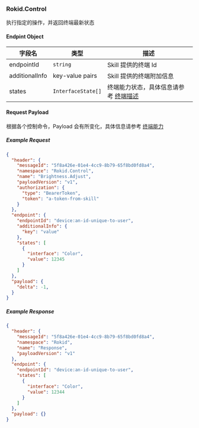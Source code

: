 ### Rokid.Control

执行指定的操作，并返回终端最新状态

#### Endpint Object

字段名 | 类型 | 描述
--- | --- | ---
endpointId | `string` | Skill 提供的终端 Id
additionalInfo | key-value pairs | Skill 提供的终端附加信息
states | `InterfaceState[]` | 终端能力状态，具体信息请参考 [终端描述](./endpoint.md)


#### Request Payload

根据各个控制命令，Payload 会有所变化，具体信息请参考 [终端能力](./rokid-interface.md)

##### Example Request
```json
{
  "header": {
    "messageId": "5f8a426e-01e4-4cc9-8b79-65f8bd0fd8a4",
    "namespace": "Rokid.Control",
    "name": "Brightness.Adjust",
    "payloadVersion": "v1",
    "authorization": {
      "type": "BearerToken",
      "token": "a-token-from-skill"
    }
  },
  "endpoint": {
    "endpointId": "device:an-id-unique-to-user",
    "additionalInfo": {
      "key": "value"
    },
    "states": [
      {
        "interface": "Color",
        "value": 12345
      }
    ]
  },
  "payload": {
    "delta": -1,
  }
}
```
##### Example Response
```json
{
  "header": {
    "messageId": "5f8a426e-01e4-4cc9-8b79-65f8bd0fd8a4",
    "namespace": "Rokid",
    "name": "Response",
    "payloadVersion": "v1"
  },
  "endpoint": {
    "endpointId": "device:an-id-unique-to-user",
    "states": [
      {
        "interface": "Color",
        "value": 12344
      }
    ]
  },
  "payload": {}
}
```

